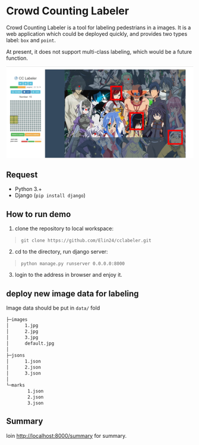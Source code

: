 # Crowd Counting Labeler

Crowd Counting Labeler is a tool for labeling pedestrians in a images. It is a web application which could be deployed quickly, and provides two types label: `box` and `point`.

At present, it does not support multi-class labeling, which would be a future function.

![exhibitation](readmeimg/cclabel.jpg)

## Request

- Python 3.+
- Django (`pip install django`)

## How to run demo

1. clone the repository to local workspace:
> `git clone https://github.com/Elin24/cclabeler.git`
2. cd to the directory, run django server:
> `python manage.py runserver 0.0.0.0:8000`
3. login to the address in browser and enjoy it.

## deploy new image data for labeling

Image data should be put in `data/` fold
```
├─images
│      1.jpg
│      2.jpg
│      3.jpg
│      default.jpg
│
├─jsons
│      1.json
│      2.json
│      3.json
│
└─marks
        1.json
        2.json
        3.json
```

## Summary

loin [http://localhost:8000/summary](http://localhost:8000/summary) for summary.